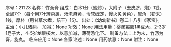 序号：21123
名称：竹沥膏
组成：白术1分（蜜炒），大附子（去皮脐，炮）1钱，全蝎7个（每个用7叶薄荷裹，汤泡麻黄，令软缠定，慢火炙黄色），犀角（镑末）1钱，厚朴（用甘草水煮，焙干）1分。
出处：《幼幼新书》卷二十八引《家宝》。
主治：小儿诸痫。
加减：None
功效：None
用法用量：婴孩每服1黑豆大，2-3岁1皂子大，4-5岁龙眼核大，以意加减，薄荷汤化下。
制备方法：上为末，竹沥为膏，旋丸。
临床应用：None
各家论述：None
用药禁忌：None
附注：None
